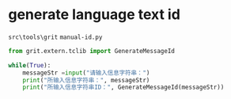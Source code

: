 # generate language text id

`src\tools\grit` `manual-id.py`
```py
from grit.extern.tclib import GenerateMessageId

while(True):
    messageStr =input("请输入信息字符串：")
    print("所输入信息字符串：", messageStr)
    print("所输入信息字符串ID：", GenerateMessageId(messageStr))
```
